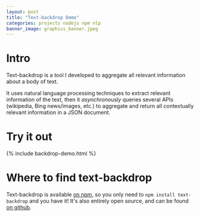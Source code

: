 ```yaml
---
layout: post
title: "Text-backdrop Demo"
categories: projects nodejs npm nlp
banner_image: graphics_banner.jpeg
---
```

# Intro
Text-backdrop is a tool I developed to aggregate all relevant information about a body of text.

It uses natural language processing techniques to extract relevant information of the text, then it *asynchronously* queries several APIs (wikipedia, Bing news/images, etc.) to aggregate and return all contextually relevant information in a JSON document.

# Try it out
{% include backdrop-demo.html %}

# Where to find text-backdrop
Text-backdrop is available [on npm][npm-page], so you only need to `npm install text-backdrop` and you have it! It's also entirely open source, and can be found [on github][github-repo].


[github-repo]: https://github.com/kahliloppenheimer/text-backdrop
[npm-page]: https://www.npmjs.com/package/text-backdrop
